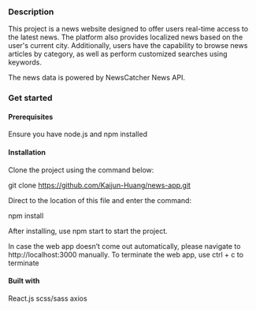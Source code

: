 ### Description

This project is a news website designed to offer users real-time access to the latest news. The platform also provides localized news based on the user's current city. Additionally, users have the capability to browse news articles by category, as well as perform customized searches using keywords.

The news data is powered by NewsCatcher News API.

### Get started

#### Prerequisites

Ensure you have node.js and npm installed

#### Installation

Clone the project using the command below:

git clone https://github.com/Kaijun-Huang/news-app.git

Direct to the location of this file and enter the command:

npm install

After installing, use npm start to start the project.

In case the web app doesn’t come out automatically, please navigate to http://localhost:3000 manually.
To terminate the web app, use ctrl + c to terminate

#### Built with

React.js
scss/sass
axios
